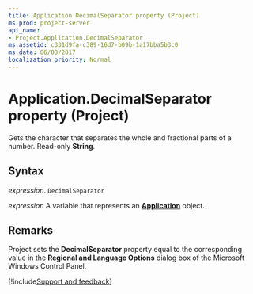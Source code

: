 ```yaml
---
title: Application.DecimalSeparator property (Project)
ms.prod: project-server
api_name:
- Project.Application.DecimalSeparator
ms.assetid: c331d9fa-c389-16d7-b09b-1a17bba5b3c0
ms.date: 06/08/2017
localization_priority: Normal
---
```



# Application.DecimalSeparator property (Project)

Gets the character that separates the whole and fractional parts of a number. Read-only  **String**.


## Syntax

_expression_. `DecimalSeparator`

_expression_ A variable that represents an **[Application](Project.Application.md)** object.


## Remarks

Project sets the  **DecimalSeparator** property equal to the corresponding value in the **Regional and Language Options** dialog box of the Microsoft Windows Control Panel.

[!include[Support and feedback](~/includes/feedback-boilerplate.md)]